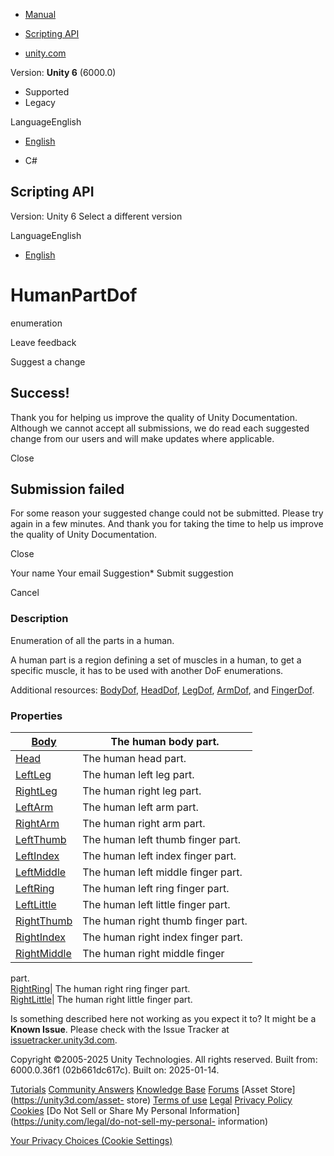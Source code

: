 [ ]()

  * [Manual](../Manual/index.html)
  * [Scripting API](../ScriptReference/index.html)

  * [unity.com](https://unity.com/)

Version: **Unity 6** (6000.0)

  * Supported
  * Legacy

LanguageEnglish

  * [English]()

  * C#

[ ](https://docs.unity3d.com)

## Scripting API

Version: Unity 6 Select a different version

LanguageEnglish

  * [English]()

# HumanPartDof

enumeration

Leave feedback

Suggest a change

## Success!

Thank you for helping us improve the quality of Unity Documentation. Although
we cannot accept all submissions, we do read each suggested change from our
users and will make updates where applicable.

Close

## Submission failed

For some reason your suggested change could not be submitted. Please <a>try
again</a> in a few minutes. And thank you for taking the time to help us
improve the quality of Unity Documentation.

Close

Your name Your email Suggestion* Submit suggestion

Cancel

[ ]()

### Description

Enumeration of all the parts in a human.

A human part is a region defining a set of muscles in a human, to get a
specific muscle, it has to be used with another DoF enumerations.  
  
Additional resources: [BodyDof](BodyDof.html), [HeadDof](HeadDof.html),
[LegDof](LegDof.html), [ArmDof](ArmDof.html), and [FingerDof](FingerDof.html).

### Properties

[Body](HumanPartDof.Body.html)| The human body part.  
---|---  
[Head](HumanPartDof.Head.html)| The human head part.  
[LeftLeg](HumanPartDof.LeftLeg.html)| The human left leg part.  
[RightLeg](HumanPartDof.RightLeg.html)| The human right leg part.  
[LeftArm](HumanPartDof.LeftArm.html)| The human left arm part.  
[RightArm](HumanPartDof.RightArm.html)| The human right arm part.  
[LeftThumb](HumanPartDof.LeftThumb.html)| The human left thumb finger part.  
[LeftIndex](HumanPartDof.LeftIndex.html)| The human left index finger part.  
[LeftMiddle](HumanPartDof.LeftMiddle.html)| The human left middle finger part.  
[LeftRing](HumanPartDof.LeftRing.html)| The human left ring finger part.  
[LeftLittle](HumanPartDof.LeftLittle.html)| The human left little finger part.  
[RightThumb](HumanPartDof.RightThumb.html)| The human right thumb finger part.  
[RightIndex](HumanPartDof.RightIndex.html)| The human right index finger part.  
[RightMiddle](HumanPartDof.RightMiddle.html)| The human right middle finger
part.  
[RightRing](HumanPartDof.RightRing.html)| The human right ring finger part.  
[RightLittle](HumanPartDof.RightLittle.html)| The human right little finger
part.  
  
Is something described here not working as you expect it to? It might be a
**Known Issue**. Please check with the Issue Tracker at
[issuetracker.unity3d.com](https://issuetracker.unity3d.com).

Copyright ©2005-2025 Unity Technologies. All rights reserved. Built from:
6000.0.36f1 (02b661dc617c). Built on: 2025-01-14.

[Tutorials](https://unity3d.com/learn) [Community
Answers](https://answers.unity3d.com) [Knowledge
Base](https://support.unity3d.com/hc/en-us)
[Forums](https://forum.unity3d.com) [Asset Store](https://unity3d.com/asset-
store) [Terms of use](https://docs.unity3d.com/Manual/TermsOfUse.html)
[Legal](https://unity.com/legal) [Privacy
Policy](https://unity.com/legal/privacy-policy)
[Cookies](https://unity.com/legal/cookie-policy) [Do Not Sell or Share My
Personal Information](https://unity.com/legal/do-not-sell-my-personal-
information)

[Your Privacy Choices (Cookie Settings)](javascript:void\(0\);)

